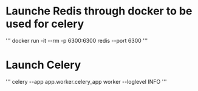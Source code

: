 # Launche Redis through docker to be used for celery

'''
docker run -it --rm -p 6300:6300 redis --port 6300
'''

# Launch Celery

'''
celery --app app.worker.celery_app worker --loglevel INFO
'''
